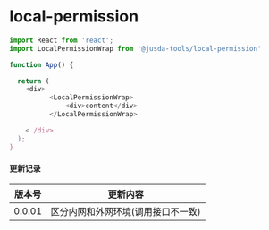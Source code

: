# local-permission

```javaScript
import React from 'react';
import LocalPermissionWrap from '@jusda-tools/local-permission'

function App() {

  return (
    <div>
          <LocalPermissionWrap>
              <div>content</div>
          </LocalPermissionWrap>

    < /div>
  );
}
```
#### 更新记录

| 版本号               | 更新内容                        
| ------------------ | --------------------------- 
| 0.0.01        | 区分内网和外网环境(调用接口不一致)            |